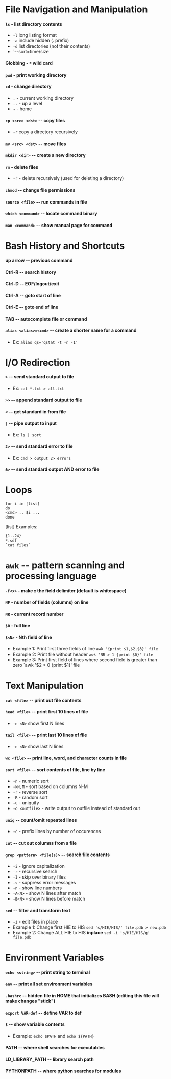 # File Navigation and Manipulation
#### `ls` - list directory contents
* `-l` long listing format
* `-a` include hidden (. prefix)
* `-d` list directories (not their contents)
* `--sort=time/size
#### Globbing - `*` wild  card
#### `pwd` - print working directory
#### `cd` - change directory
* `.` - current working directory
* `..` - up a level
* `~` - home
#### `cp <src> <dst>` -- copy files
* `-r` copy a directory recursively
#### `mv <src> <dst>` -- move files
#### `mkdir <dir>` -- create a new directory
#### `rm` - delete files
* `-r` - delete recursively (used for deleting a directory)
#### `chmod` -- change file permissions
#### `source <file>` -- run commands in file
#### `which <command>` -- locate command binary
#### `man <command>` -- show manual page for command


# Bash History and Shortcuts
#### up arrow -- previous command
#### Ctrl-R -- search history
#### Ctrl-D -- EOF/logout/exit
#### Ctrl-A -- goto start of line
#### Ctrl-E -- goto end of line
#### TAB -- autocomplete file or command
#### `alias <alias>=<cmd>` -- create a shorter name for a command
* Ex: `alias qs='qstat -t -n -1'`


# I/O Redirection
#### `>` -- send standard output to file
* Ex: `cat *.txt > all.txt`
#### `>>` -- append standard output to file
#### `<` -- get standard in from file
#### `|` -- pipe output to input
* Ex: `ls | sort`
#### `2>` -- send standard error to file
* Ex: `cmd > output 2> errors`
#### `&>` -- send standard output AND error to file


# Loops
    for i in [list]
    do
    <cmd> .. $i ...
    done

[list] Examples:

    {1..24}
    *.sdf
    `cat files`

# `awk` -- pattern scanning and processing language
#### `-F<x>` - make `x` the field delimiter (default is whitespace)
#### `NF` - number of fields (columns) on line
#### `NR` - current record number
#### `$0` - full line
#### `$<N>` - Nth field of line
* Example 1: Print first three fields of line  `awk '{print $1,$2,$3}' file`
* Example 2: Print file without header  `awk 'NR > 1 {print $0}' file`
* Example 3: Print first field of lines where second field is greater than zero `awk '$2 > 0 {print $1}' file

# Text Manipulation
#### `cat <file>` -- print out file contents
#### `head <file>` -- print first 10 lines of file
* `-n <N>` show first N lines
#### `tail <file>` -- print last 10 lines of file
* `-n <N>` show last N lines
#### `wc <file>` -- print line, word, and character counts in file
#### `sort <file>` -- sort contents of file, line by line
* `-n` - numeric sort
* `-kN,M` - sort based on columns N-M
* `-r` - reverse sort
* `-R` - random sort
* `-u` - uniquify 
* `-o <outfile>` - write output to outfile instead of standard out
#### `uniq` -- count/omit repeated lines
* `-c` - prefix lines by number of occurences
#### `cut` -- cut out columns from a file
#### `grep <pattern> <file(s)>` -- search file contents
* `-i` - ignore capitalization
* `-r` - recursive search
* `-I` - skip over binary files
* `-s` - suppress error messages
* `-n` - show line numbers
* `-A<N>` - show N lines after match
* `-B<N>` - show N lines before match
#### `sed` -- filter and transform text
* `-i` - edit files in place
* Example 1: Change first HIE to HIS `sed 's/HIE/HIS/' file.pdb > new.pdb`
* Example 2: Change ALL HIE to HIS **inplace** `sed -i 's/HIE/HIS/g' file.pdb`


# Environment Variables
#### `echo <string>` -- print string to terminal
#### `env` -- print all set environment variables
#### `.bashrc` -- hidden file in HOME that initializes BASH (editing this file will make changes "stick")
#### `export VAR=def` -- define VAR to def
#### `$` -- show variable contents
* Example: `echo $PATH` and `echo ${PATH}`
#### PATH -- where shell searches for executables
#### LD_LIBRARY_PATH -- library search path
#### PYTHONPATH -- where python searches for modules